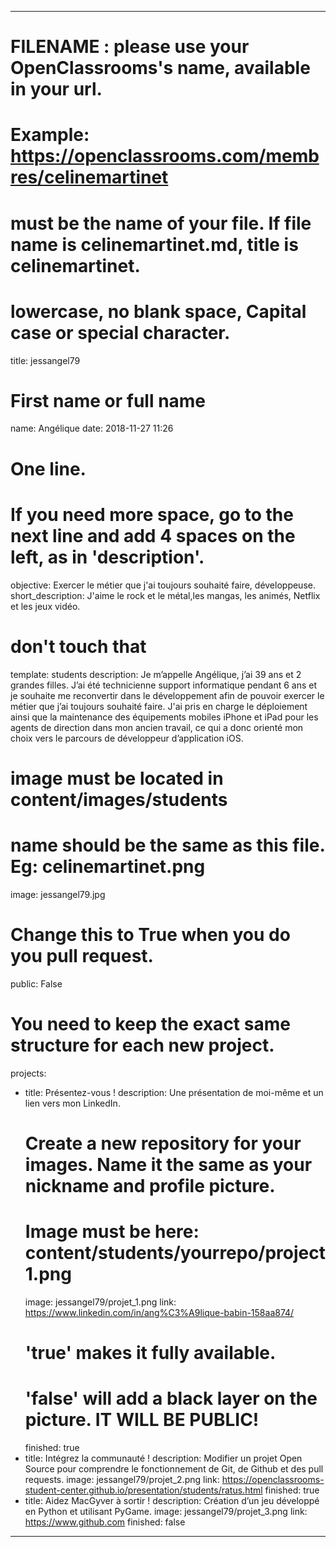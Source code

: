 ---

# FILENAME : please use your OpenClassrooms's name, available in your url.
# Example: https://openclassrooms.com/membres/celinemartinet
# must be the name of your file. If file name is celinemartinet.md, title is celinemartinet.
# lowercase, no blank space, Capital case or special character.
title: jessangel79

# First name or full name
name: Angélique
date: 2018-11-27 11:26

# One line.
# If you need more space, go to the next line and add 4 spaces on the left, as in 'description'.
objective: Exercer le métier que j'ai toujours souhaité faire, développeuse.
short_description: J'aime le rock et le métal,les mangas, les animés, Netflix et les jeux vidéo.

# don't touch that
template: students
description:
	Je m’appelle Angélique, j’ai 39 ans et 2 grandes filles.
	J’ai été technicienne support informatique pendant 6 ans et je souhaite me reconvertir
	dans le développement afin de pouvoir exercer le métier que j’ai toujours souhaité faire.
	J'ai pris en charge le déploiement ainsi que la maintenance des équipements mobiles
	iPhone et iPad pour les agents de direction dans mon ancien travail, ce qui a
	donc orienté mon choix vers le parcours de développeur d’application iOS.
    
# image must be located in content/images/students
# name should be the same as this file. Eg: celinemartinet.png
image: jessangel79.jpg

# Change this to True when you do you pull request.
public: False

# You need to keep the exact same structure for each new project.
projects:
  - title: Présentez-vous !
    description: Une présentation de moi-même et un lien vers mon LinkedIn.
    # Create a new repository for your images. Name it the same as your nickname and profile picture.
    # Image must be here: content/students/yourrepo/project1.png
    image: jessangel79/projet_1.png
    link: https://www.linkedin.com/in/ang%C3%A9lique-babin-158aa874/
    # 'true' makes it fully available.
    # 'false' will add a black layer on the picture. IT WILL BE PUBLIC!
    finished: true
  - title: Intégrez la communauté !
    description: Modifier un projet Open Source pour comprendre le fonctionnement de Git, de Github et des pull requests. 
    image: jessangel79/projet_2.png
    link: https://openclassrooms-student-center.github.io/presentation/students/ratus.html
    finished: true
  - title: Aidez MacGyver à sortir !
    description: Création d’un jeu développé en Python et utilisant PyGame.
    image: jessangel79/projet_3.png
    link: https://www.github.com
    finished: false
---